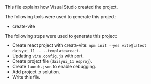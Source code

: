 This file explains how Visual Studio created the project.

The following tools were used to generate this project:
- create-vite

The following steps were used to generate this project:
- Create react project with create-vite: `npm init --yes vite@latest daisyui_11 -- --template=react`.
- Updating `vite.config.js` with port.
- Create project file (`daisyui_11.esproj`).
- Create `launch.json` to enable debugging.
- Add project to solution.
- Write this file.
